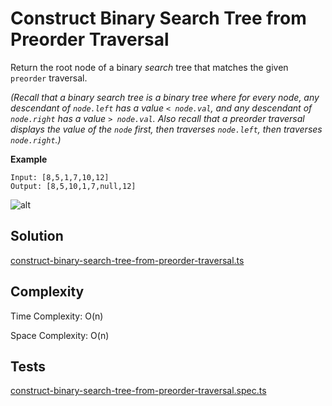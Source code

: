 # Construct Binary Search Tree from Preorder Traversal

Return the root node of a binary _search_ tree that matches the given `preorder` traversal.

_(Recall that a binary search tree is a binary tree where for every node, any descendant of `node.left` has a value `< node.val`, and any descendant of `node.right` has a value `> node.val`. Also recall that a preorder traversal displays the value of the `node` first, then traverses `node.left`, then traverses `node.right`.)_

**Example**

```
Input: [8,5,1,7,10,12]
Output: [8,5,10,1,7,null,12]
```

![alt](https://assets.leetcode.com/uploads/2019/03/06/1266.png)

## Solution

[construct-binary-search-tree-from-preorder-traversal.ts](https://github.com/kutyepov/LeetCode30DayCodingChallenge/blob/master/src/day20/construct-binary-search-tree-from-preorder-traversal.ts)

## Complexity

Time Complexity: O(n)

Space Complexity: O(n)

## Tests

[construct-binary-search-tree-from-preorder-traversal.spec.ts](https://github.com/kutyepov/LeetCode30DayCodingChallenge/blob/master/src/day20/construct-binary-search-tree-from-preorder-traversal.spec.ts)
